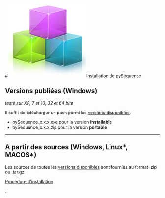 #![](Logo.png)Installation de pySéquence
## Versions publiées (Windows)
_testé sur XP, 7 et 10, 32 et 64 bits_

Il suffit de télécharger un pack parmi les [versions disponibles](https://github.com/cedrick-f/pySequence/releases).
* pySequence_x.x.x.exe pour la version **installable**
* pySequence_x.x.x.zip pour la version **portable**

---

## A partir des sources (Windows, Linux*, MACOS*)

Les sources de toutes les [versions disponibles](https://github.com/cedrick-f/pySequence/releases) sont fournies au format .zip ou .tar.gz

[Procédure d'installation](https://github.com/cedrick-f/pySequence/installation_Windows_py3.md)




 .
